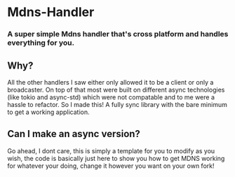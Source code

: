 # **Mdns-Handler**
### A super simple Mdns handler that's cross platform and handles everything for you.



## Why?
All the other handlers I saw either only allowed it to be a client or only a broadcaster. On top of that most were built on different async technologies (like tokio and async-std) which were not compatable and to me were a hassle to refactor. So I made this!  A fully sync library with the bare minimum to get a working application.

## Can I make an async version?
Go ahead, I dont care, this is simply a template for you to modify as you wish, the code is basically just here to show you how to get MDNS working for whatever your doing, change it however you want on your own fork!